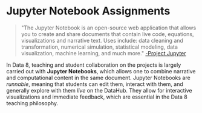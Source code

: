 # Jupyter Notebook Assignments

>"The Jupyter Notebook is an open-source web application that allows you to create and share documents that contain live code, equations, visualizations and narrative text. Uses include: data cleaning and transformation, numerical simulation, statistical modeling, data visualization, machine learning, and much more."
>[-Project Jupyter](https://jupyter.org/)

In Data 8, teaching and student collaboration on the projects is largely carried out with **Jupyter Notebooks**, which allows one to combine narrative and computational content in the same document. Jupyter Notebooks are *runnable*, meaning that students can edit them, interact with them, and generally explore with them *live* on the DataHub. They allow for interactive visualizations and immediate feedback, which are essential in the Data 8 teaching philosophy.
